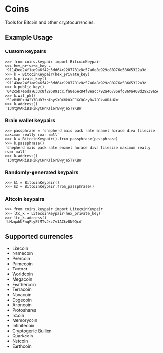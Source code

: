 Coins
=====

Tools for Bitcoin and other cryptocurrencies.

## Example Usage

### Custom keypairs

	>>> from coins.keypair import BitcoinKeypair
	>>> hex_private_key = '91149ee24f1ee9a6f42c3dd64c2287781c8c57a6e8e929c80976e586d5322a3d'
	>>> k = BitcoinKeypair(hex_private_key)
	>>> k.private_key()
	'91149ee24f1ee9a6f42c3dd64c2287781c8c57a6e8e929c80976e586d5322a3d'
	>>> k.public_key()
	'042c6b7e6da7633c8f226891cc7fa8e5ec84f8eacc792a46786efc869a408d29539a5e6f8de3f71c0014e8ea71691c7b41f45c083a074fef7ab5c321753ba2b3fe'
	>>> k.wif_pk()
	'5JvBUBPzU42Y7BHD7thTnySXQXMk8XEJGGQGcyBw7CCkw8RAH7m'
	>>> k.address()
	'13mtgVARiB1HiRyCHnKTi6rEwyje5TYKBW'

### Brain wallet keypairs
	
	>>> passphrase = 'shepherd mais pack rate enamel horace diva filesize maximum really roar mall'
	>>> k = BitcoinKeypair().from_passphrase(passphrase)
	>>> k.passphrase()
	'shepherd mais pack rate enamel horace diva filesize maximum really roar mall'
	>>> k.address()
	'13mtgVARiB1HiRyCHnKTi6rEwyje5TYKBW'

### Randomly-generated keypairs

	>>> k1 = BitcoinKeypair()
	>>> k2 = BitcoinKeypair.from_passphrase()

### Altcoin keypairs

	>>> from coins.keypair import LitecoinKeypair
	>>> ltc_k = LitecoinKeypair(hex_private_key)
	>>> ltc_k.address()
	'LMzqwhUFnqFLyEfMTvJkz7v1AC6v8N9Qcd'

## Supported currencies

- Litecoin
- Namecoin
- Peercoin
- Primecoin
- Testnet
- Worldcoin
- Megacoin
- Feathercoin
- Terracoin
- Novacoin
- Dogecoin
- Anoncoin
- Protoshares
- Ixcoin
- Memorycoin
- Infinitecoin
- Cryptogenic Bullion
- Quarkcoin
- Netcoin
- Earthcoin
